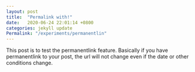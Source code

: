 ```yaml
---
layout: post
title:  "Permalink with!"
date:   2020-06-24 22:01:14 +0800
categories: jekyll update
Permalink: "/experiments/permanentlin"
---
```

This post is to test the permanentlink feature.
Basically if you have permanentlink to your post, the url will not change even if the
date or other conditions change.
